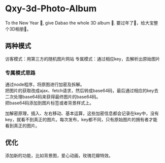 # Qxy-3d-Photo-Album

To the New Year 🧨, give Dabao the whole 3D album 👀. 要过年了🧨，给大宝整个3D相册👀。

## 两种模式

访客模式：用第三方的随机图片网站
专属模式：通过相应key，去解析出原始图片

### 专属模式思路

通过node程序，将原图进行加密及拆解。  
把图片的获取改成ajax、fetch请求，然后转成base64码，最后通过相应的key去二次处理base64码来获得最终图片的base64码。  
把base64码添加到图片标签或者背景样式上。  

加解密原理，插入、左右移动、基本运算，这些加密信息都会记录在key中，没有key，就看不到真正的图片。每次发布，key都不同，只有原始图片的拥有者才能看到真正的图片。

## 优化

添加新的功能，比如背景图，爱心动画，玫瑰花瓣特效。
